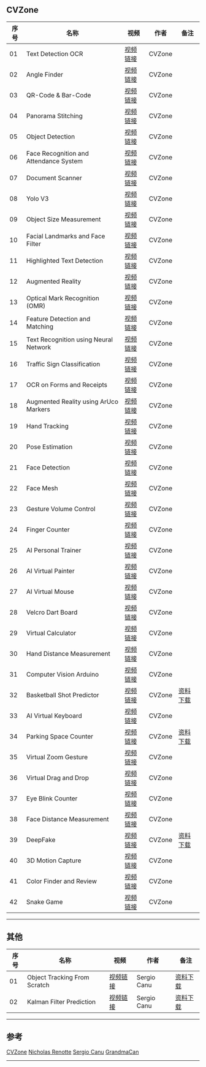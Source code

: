 ## CVZone

|序号|名称|视频|作者|备注|
|---|---|---|---|---|
|01|Text Detection OCR|[视频链接](https://www.bilibili.com/video/BV18B4y1c7r4)|CVZone| |
|02|Angle Finder|[视频链接](https://www.bilibili.com/video/BV18B4y1c7r4?p=2)|CVZone| |
|03|QR-Code & Bar-Code|[视频链接](https://www.bilibili.com/video/BV18B4y1c7r4?p=5)|CVZone| |
|04|Panorama Stitching|[视频链接](https://www.bilibili.com/video/BV18B4y1c7r4?p=6)|CVZone| |
|05|Object Detection|[视频链接](https://www.bilibili.com/video/BV18B4y1c7r4?p=7)|CVZone| |
|06|Face Recognition and Attendance System|[视频链接](https://www.bilibili.com/video/BV18B4y1c7r4?p=9)|CVZone| |
|07|Document Scanner|[视频链接](https://www.bilibili.com/video/BV18B4y1c7r4?p=10)|CVZone| |
|08|Yolo V3|[视频链接](https://www.bilibili.com/video/BV18B4y1c7r4?p=11)|CVZone| |
|09|Object Size Measurement|[视频链接](https://www.bilibili.com/video/BV18B4y1c7r4?p=15)|CVZone| |
|10|Facial Landmarks and Face Filter|[视频链接](https://www.bilibili.com/video/BV18B4y1c7r4?p=16)|CVZone| |
|11|Highlighted Text Detection|[视频链接](https://www.bilibili.com/video/BV18B4y1c7r4?p=17)|CVZone| |
|12|Augmented Reality|[视频链接](https://www.bilibili.com/video/BV18B4y1c7r4?p=18)|CVZone| |
|13|Optical Mark Recognition (OMR)|[视频链接](https://www.bilibili.com/video/BV18B4y1c7r4?p=21)|CVZone| |
|14|Feature Detection and Matching|[视频链接](https://www.bilibili.com/video/BV18B4y1c7r4?p=22)|CVZone| |
|15|Text Recognition using Neural Network|[视频链接](https://www.bilibili.com/video/BV18B4y1c7r4?p=23)|CVZone| |
|16|Traffic Sign Classification|[视频链接](https://www.bilibili.com/video/BV18B4y1c7r4?p=24)|CVZone| |
|17|OCR on Forms and Receipts|[视频链接](https://www.bilibili.com/video/BV18B4y1c7r4?p=25)|CVZone| |
|18|Augmented Reality using ArUco Markers|[视频链接](https://www.bilibili.com/video/BV18B4y1c7r4?p=27)|CVZone| |
|19|Hand Tracking|[视频链接](https://www.bilibili.com/video/BV18B4y1c7r4?p=28)|CVZone| |
|20|Pose Estimation|[视频链接](https://www.bilibili.com/video/BV18B4y1c7r4?p=29)|CVZone| |
|21|Face Detection|[视频链接](https://www.bilibili.com/video/BV18B4y1c7r4?p=30)|CVZone| |
|22|Face Mesh|[视频链接](https://www.bilibili.com/video/BV18B4y1c7r4?p=31)|CVZone| |
|23|Gesture Volume Control|[视频链接](https://www.bilibili.com/video/BV18B4y1c7r4?p=32)|CVZone| |
|24|Finger Counter|[视频链接](https://www.bilibili.com/video/BV18B4y1c7r4?p=33)|CVZone| |
|25|AI Personal Trainer|[视频链接](https://www.bilibili.com/video/BV18B4y1c7r4?p=34)|CVZone| |
|26|AI Virtual Painter|[视频链接](https://www.bilibili.com/video/BV18B4y1c7r4?p=35)|CVZone| |
|27|AI Virtual Mouse|[视频链接](https://www.bilibili.com/video/BV18B4y1c7r4?p=36)|CVZone| |
|28|Velcro Dart Board|[视频链接](https://www.bilibili.com/video/BV18B4y1c7r4?p=37)|CVZone| |
|29|Virtual Calculator|[视频链接](https://www.bilibili.com/video/BV18B4y1c7r4?p=38)|CVZone| |
|30|Hand Distance Measurement|[视频链接](https://www.bilibili.com/video/BV18B4y1c7r4?p=39)|CVZone| |
|31|Computer Vision Arduino|[视频链接](https://www.bilibili.com/video/BV1qL411j74K/)|CVZone| |
|32|Basketball Shot Predictor|[视频链接](https://www.bilibili.com/video/BV18B4y1c7r4?p=40)|CVZone|[资料下载](https://usercontent.one/wp/www.computervision.zone/wp-content/uploads/2021/12/Files.zip?media=1632743877)|
|33|AI Virtual Keyboard|[视频链接](https://www.bilibili.com/video/BV18B4y1c7r4?p=41)|CVZone| |
|34|Parking Space Counter|[视频链接](https://www.bilibili.com/video/BV18B4y1c7r4?p=42)|CVZone|[资料下载](https://usercontent.one/wp/www.computervision.zone/wp-content/uploads/2021/12/CarParkProject.zip?media=1632743877)|
|35|Virtual Zoom Gesture|[视频链接](https://www.bilibili.com/video/BV18B4y1c7r4?p=43)|CVZone| |
|36|Virtual Drag and Drop|[视频链接](https://www.bilibili.com/video/BV18B4y1c7r4?p=44)|CVZone| |
|37|Eye Blink Counter|[视频链接](https://www.bilibili.com/video/BV18B4y1c7r4?p=45)|CVZone| |
|38|Face Distance Measurement|[视频链接](https://www.bilibili.com/video/BV18B4y1c7r4?p=46)|CVZone| |
|39|DeepFake|[视频链接](https://www.bilibili.com/video/BV18B4y1c7r4?p=47)|CVZone|[资料下载](https://github.com/iperov/DeepFaceLab)|
|40|3D Motion Capture|[视频链接](https://www.bilibili.com/video/BV18B4y1c7r4?p=48)|CVZone| |
|41|Color Finder and Review|[视频链接](https://www.bilibili.com/video/BV18B4y1c7r4?p=49)|CVZone| |
|42|Snake Game|[视频链接](https://www.bilibili.com/video/BV18B4y1c7r4?p=50)|CVZone| |
--------------------

## 其他

|序号|名称|视频|作者|备注|
|---|---|---|---|---|
|01|Object Tracking From Scratch|[视频链接](https://www.bilibili.com/video/BV1kL4y1J74g)|Sergio Canu|[资料下载](https://pysource.com/wp-content/uploads/2021/10/Object-tracking-from-scratch-source_code.zip)|
|02|Kalman Filter Prediction|[视频链接](https://www.bilibili.com/video/BV1dQ4y1m7ZC/)|Sergio Canu|[资料下载](https://pysource.com/wp-content/uploads/2021/10/Pysource-Kalman-filter.zip)|
--------------------

## 参考

[CVZone](https://computervision.zone/)
[Nicholas Renotte](https://www.youtube.com/c/NicholasRenotte)
[Sergio Canu](https://pysource.com/)
[GrandmaCan](https://www.youtube.com/channel/UCrZOiJyMbXpZ8T5snCIJaLA)

--------------------
